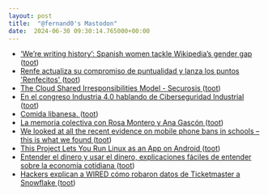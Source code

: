 ```yaml
---
layout: post
title:  "@fernand0's Mastodon"
date:  2024-06-30 09:30:14.765000+00:00
---
```

*  [‘We’re writing history’: Spanish women tackle Wikipedia’s gender gap ](https://www.theguardian.com/technology/article/2024/jun/12/spain-women-tackle-wikipedia-gender-gap-wikiesfer) ([toot](https://mastodon.social/@fernand0/112704868500540601))
*  [Renfe actualiza su compromiso de puntualidad y lanza los puntos 'Renfecitos' ](https://www.europapress.es/economia/transportes-00343/noticia-renfe-actualiza-compromiso-puntualidad-lanza-puntos-renfecitos-20240612171609.htm) ([toot](https://mastodon.social/@fernand0/112704587622210203))
*  [The Cloud Shared Irresponsibilities Model - Securosis ](https://securosis.com/cloud/the-cloud-shared-irresponsibilities-model) ([toot](https://mastodon.social/@fernand0/112702932813843311))
*  [En el congreso Industria 4.0 hablando de Ciberseguridad Industrial ](http://fernand0.github.io//congreso-industria-40) ([toot](https://mastodon.social/@fernand0/112701164737250401))
*  [Comida libanesa. ](https://avecesunafoto.wordpress.com/2024/06/29/comida-libanesa) ([toot](https://mastodon.social/@fernand0/112701066369545822))
*  [La memoria colectiva con Rosa Montero y Ana Gascón ](https://www.cartv.es/aragonradio/podcast/emision/la-memoria-colectiva-con-rosa-montero-y-ana-gasto) ([toot](https://mastodon.social/@fernand0/112701030315935102))
*  [We looked at all the recent evidence on mobile phone bans in schools – this is what we found ](https://blogs.lse.ac.uk/parenting4digitalfuture/2024/04/10/phone-bans) ([toot](https://mastodon.social/@fernand0/112700797698633894))
*  [This Project Lets You Run Linux as an App on Android ](https://news.itsfoss.com/lindroid) ([toot](https://mastodon.social/@fernand0/112700687092099723))
*  [Entender el dinero y usar el dinero, explicaciones fáciles de entender sobre la economía cotidiana ](https://www.microsiervos.com/archivo/economia/entender-dinero-explicaciones-faciles-economia-cotidiana.htm) ([toot](https://mastodon.social/@fernand0/112700435033393841))
*  [Hackers explican a WIRED cómo robaron datos de Ticketmaster a Snowflake ](https://es.wired.com/articulos/hackers-explican-a-wired-como-robaron-datos-de-ticketmaster-a-snowflak) ([toot](https://mastodon.social/@fernand0/112699615023529241))
